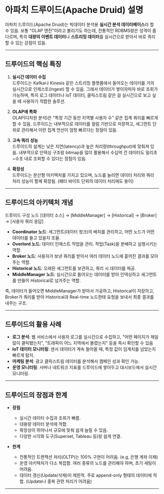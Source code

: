 # 아파치 드루이드(Apache Druid) 설명

아파치 드루이드(Apache Druid)는 빅데이터 분석용 **실시간 분석 데이터베이스**라 할 수 있음.
보통 "OLAP 엔진"이라고 불리기도 하는데, 전통적인 RDBMS랑은 성격이 좀 다르며, 특히 **대량의 이벤트 데이터**나 **스트리밍 데이터**를 실시간으로 받아서 바로 쿼리할 수 있는 강점이 있음.  

---

## 드루이드의 핵심 특징

1. **실시간 데이터 수집**  
   드루이드는 Kafka나 Kinesis 같은 스트리밍 플랫폼에서 들어오는 데이터를 거의 실시간으로 인제스트(ingest) 할 수 있음. 그래서 데이터가 쌓이자마자 바로 조회가 가능하며, 특히 로그 데이터나 IoT 데이터, 클릭스트림 같은 걸 실시간으로 보고 싶을 때 사용하기 적합한 솔루션.

2. **OLAP에 특화**  
   OLAP(다차원 분석)은 "특정 기간 동안 지역별 사용자 수" 같은 집계 쿼리를 빠르게 할 수 있음. 드루이드는 내부적으로 데이터를 컬럼 기반으로 저장하고, 세그먼트 단위로 관리해서 이런 집계 연산이 엄청 빠르다는 장점이 있음.

3. **고속 쿼리 성능**  
   드루이드의 설계는 낮은 지연(latency)과 높은 처리량(throughput)에 맞춰져 있음. 내부적으로 인덱싱 구조랑 bitmap을 많이 활용해서 수십억 건 데이터도 밀리초~수초 내로 조회할 수 있다는 장점이 있음.

4. **확장성**  
   드루이드는 분산형 아키텍처를 가지고 있으며, 노드를 늘리면 데이터 처리와 쿼리 처리 성능이 함께 확장됨. (페타 바이트 단위의 데이터 처리에도 용이)

---

## 드루이드의 아키텍처 개념

드루이드 구성 노드
[데이터 소스] → [MiddleManager] → [Historical] → [Broker] → [사용자 쿼리 응답]

- **Coordinator 노드**: 세그먼트(데이터 청크)의 배치를 관리하고, 어떤 노드가 어떤 데이터를 들고 있을지 조율.
- **Overlord 노드**: 데이터 인제스트 작업을 관리. 작업(Task)을 분배하고 실행시키는 역할.
- **Broker 노드**: 사용자가 보낸 쿼리를 받아서 여러 데이터 노드에 흩어진 결과를 모아주는 역할.
- **Historical 노드**: 오래된 세그먼트를 보관하고, 쿼리 시 데이터를 제공.
- **MiddleManager 노드**: 실시간으로 들어오는 데이터를 받아 인덱싱하고 세그먼트를 만들어 Historical로 넘겨주는 역할.

즉, 데이터가 들어오면 MiddleManager가 받아서 가공하고, Historical이 저장하고, Broker가 쿼리를 받아 Historical과 Real-time 노드한테 요청을 보내서 최종 결과를 내주는 구조.

---

## 드루이드의 활용 사례

- **로그 분석**: 웹 서비스에서 사용자 로그를 실시간으로 수집하고, "어떤 페이지가 제일 많이 클릭됐는지", "트래픽이 어느 지역에서 몰렸는지" 등을 즉시 확인할 수 있음
- **IoT 데이터 모니터링**: 센서 데이터가 계속 들어올 때, 특정 값이 임계치를 넘었는지 빠르게 탐지.
- **마케팅 분석**: 광고 클릭스트림 데이터를 분석해서 캠페인 성과 확인 가능.
- **운영 모니터링**: 서버나 네트워크 지표를 드루이드에 쌓아두고 대시보드에서 실시간 모니터링.

---

## 드루이드의 장점과 한계

- **장점**
  - 실시간 데이터 수집과 조회가 빠름.
  - 대용량 데이터 분석에 적합.
  - 확장성이 뛰어나서 규모에 맞춰 쉽게 늘릴 수 있음.
  - 다양한 시각화 도구(Superset, Tableau 등)랑 쉽게 연결.

- **한계**
  - 전통적인 트랜잭션 처리(OLTP)는 100% 구현이 어려움. (e.g, 은행 계좌 이체)
  - 운영 아키텍처가 다소 복잡함. 여러 종류의 노드를 관리해야 하며, 초기 세팅이 어려움.
  - 데이터 갱신(Update/삭제)이 제한적. 주로 append-only 형태의 데이터에 적합. (Update나 중복 관련 처리가 어려움)

---
